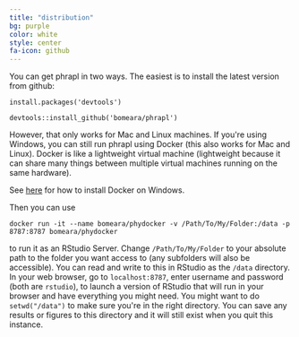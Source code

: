 ```yaml
---
title: "distribution"
bg: purple
color: white
style: center
fa-icon: github
---
```


You can get phrapl in two ways. The easiest is to install the latest version from github:

`install.packages('devtools')`

`devtools::install_github('bomeara/phrapl')`

However, that only works for Mac and Linux machines. If you're using Windows, you can still run phrapl using Docker (this also works for Mac and Linux). Docker is like a lightweight virtual machine (lightweight because it can share many things between multiple virtual machines running on the same hardware).

See [here](https://docs.docker.com/docker-for-windows/) for how to install Docker on Windows.

Then you can use

`docker run -it --name bomeara/phydocker -v /Path/To/My/Folder:/data -p 8787:8787 bomeara/phydocker`

to run it as an RStudio Server. Change `/Path/To/My/Folder` to your absolute path to the folder you want access to (any subfolders will also be accessible). You can read and write to this in RStudio as the `/data` directory. In your web browser, go to `localhost:8787`, enter username and password (both are `rstudio`), to launch a version of RStudio that will run in your browser and have everything you might need. You might want to do `setwd("/data")` to make sure you're in the right directory. You can save any results or figures to this directory and it will still exist when you quit this instance.
